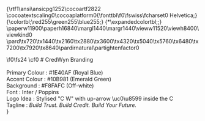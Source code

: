 {\rtf1\ansi\ansicpg1252\cocoartf2822
\cocoatextscaling0\cocoaplatform0{\fonttbl\f0\fswiss\fcharset0 Helvetica;}
{\colortbl;\red255\green255\blue255;}
{\*\expandedcolortbl;;}
\paperw11900\paperh16840\margl1440\margr1440\vieww11520\viewh8400\viewkind0
\pard\tx720\tx1440\tx2160\tx2880\tx3600\tx4320\tx5040\tx5760\tx6480\tx7200\tx7920\tx8640\pardirnatural\partightenfactor0

\f0\fs24 \cf0 # CredWyn Branding\
\
Primary Colour    : #1E40AF (Royal Blue)  \
Accent  Colour    : #10B981 (Emerald Green)  \
Background      : #F8FAFC (Off-white)  \
Font             : Inter / Poppins  \
Logo Idea       : Stylised "C W" with up-arrow \uc0\u8599  inside the C  \
Tagline          : *Build Trust. Build Credit. Build Your Future.*\
}